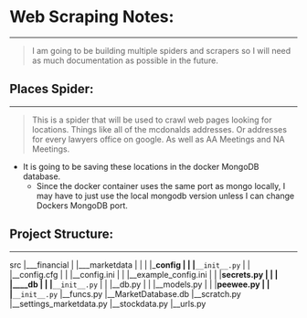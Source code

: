 # Web Scraping Notes:

---

> I am going to be building multiple spiders and scrapers so I will need as much documentation as possible in the future.

## Places Spider:

---

> This is a spider that will be used to crawl web pages looking for locations. Things like all of the mcdonalds addresses. Or addresses for every lawyers office on google. As well as AA Meetings and NA Meetings.

- It is going to be saving these locations in the docker MongoDB database.
  - Since the docker container uses the same port as mongo locally, I may have to just use the local mongodb version unless I can change Dockers MongoDB port.


## Project Structure:
---

src
|___financial
      |
      |___marketdata
      |      |
      |      |___config
      |      |      |__`__init__.py`
      |      |      |__config.cfg
      |      |      |__config.ini
      |      |      |__example_config.ini
      |      |      |__secrets.py
      |      |
      |      |____db
      |      |      |__`__init__.py`
      |      |      |__db.py
      |      |      |__models.py
      |      |      |__peewee.py
      |      |
             |__`__init__.py`
             |__funcs.py
             |__MarketDatabase.db
             |__scratch.py
             |__settings_marketdata.py
             |__stockdata.py
             |__urls.py
